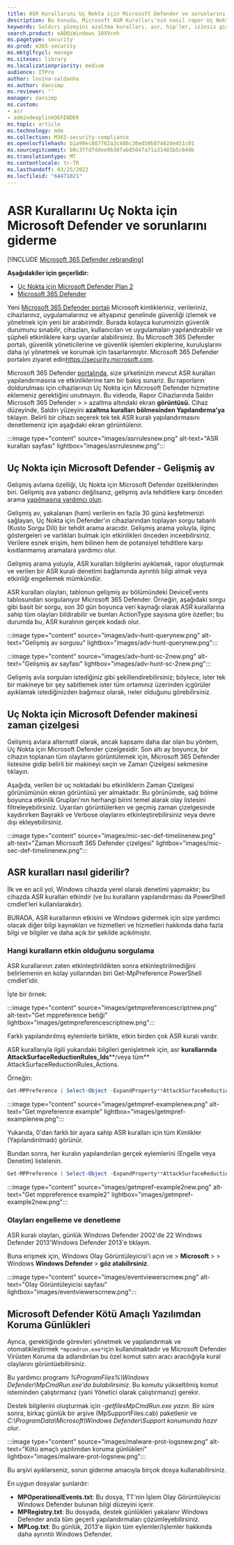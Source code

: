 ```yaml
---
title: ASR Kurallarını Uç Nokta için Microsoft Defender ve sorunlarını giderme
description: Bu konuda, Microsoft ASR Kuralları'nın nasıl rapor Uç Nokta için Microsoft Defender sorun gidermesi açıklanmıştır
keywords: Saldırı yüzeyini azaltma kuralları, asr, hip'ler, izinsiz giriş önleme sistemi, koruma kuralları, exploit önleme, izinsiz giriş önleme, exploit, bulaşma önleme, uç nokta için Microsoft Defender
search.product: eADQiWindows 10XVcnh
ms.pagetype: security
ms.prod: m365-security
ms.mktglfcycl: manage
ms.sitesec: library
ms.localizationpriority: medium
audience: ITPro
author: lovina-saldanha
ms.author: dansimp
ms.reviewer: ''
manager: dansimp
ms.custom:
- asr
- admindeeplinkDEFENDER
ms.topic: article
ms.technology: mde
ms.collection: M365-security-compliance
ms.openlocfilehash: b1a90ec887f62a3c486c30ed50b87482de451c01
ms.sourcegitcommit: b0c3ffd7ddee9b30fab85047a71a31483b5c649b
ms.translationtype: MT
ms.contentlocale: tr-TR
ms.lasthandoff: 03/25/2022
ms.locfileid: "64471021"
---
```

# <a name="report-and-troubleshoot-microsoft-defender-for-endpoint-asr-rules"></a>ASR Kurallarını Uç Nokta için Microsoft Defender ve sorunlarını giderme

[!INCLUDE [Microsoft 365 Defender rebranding](../../includes/microsoft-defender.md)]

**Aşağıdakiler için geçerlidir:**

- [Uç Nokta için Microsoft Defender Plan 2](https://go.microsoft.com/fwlink/?linkid=2154037)
- [Microsoft 365 Defender](https://go.microsoft.com/fwlink/?linkid=2118804)

Yeni <a href="https://go.microsoft.com/fwlink/p/?linkid=2077139" target="_blank">Microsoft 365 Defender portalı</a> Microsoft kimlikleriniz, verileriniz, cihazlarınız, uygulamalarınız ve altyapınız genelinde güvenliği izlemek ve yönetmek için yeni bir arabirimdir. Burada kolayca kurumnizin güvenlik durumunu sınabilir, cihazları, kullanıcıları ve uygulamaları yapılandırabilir ve şüpheli etkinliklere karşı uyarılar alabilirsiniz. Bu Microsoft 365 Defender portalı, güvenlik yöneticilerine ve güvenlik işlemleri ekiplerine, kuruluşlarını daha iyi yönetmek ve korumak için tasarlanmıştır. Microsoft 365 Defender portalını ziyaret edin<a href="https://go.microsoft.com/fwlink/p/?linkid=2077139" target="_blank"><https://security.microsoft.com></a>.

Microsoft 365 Defender <a href="https://go.microsoft.com/fwlink/p/?linkid=2077139" target="_blank">portalında</a>, size şirketinizin mevcut ASR kuralları yapılandırmasına ve etkinliklerine tam bir bakış sunariz. Bu raporların doldurulması için cihazlarınızı Uç Nokta için Microsoft Defender hizmetine eklemeniz gerektiğini unutmayın.
Bu videoda, Rapor Cihazlarında Saldırı Microsoft 365 Defender  \>  \> azaltma altındaki ekran **görüntüsü.** Cihaz düzeyinde, Saldırı yüzeyini **azaltma kuralları** **bölmesinden Yapılandırma'ya** tıklayın. Belirli bir cihazı seçerek tek tek ASR kuralı yapılandırmasını denetlemeniz için aşağıdaki ekran görüntülenir.

:::image type="content" source="images/asrrulesnew.png" alt-text="ASR kuralları sayfası" lightbox="images/asrrulesnew.png":::

## <a name="microsoft-defender-for-endpoint---advanced-hunting"></a>Uç Nokta için Microsoft Defender - Gelişmiş av

Gelişmiş avlama özelliği, Uç Nokta için Microsoft Defender özelliklerinden biri. Gelişmiş ava yabancı değilsanız, gelişmiş avla tehditlere karşı önceden arama [yapılmasına yardımcı olun](advanced-hunting-overview.md).

Gelişmiş av, yakalanan (ham) verilerin en fazla 30 günü keşfetmenizi sağlayan, Uç Nokta için Defender'ın cihazlarından toplayan sorgu tabanlı (Kusto Sorgu Dili) bir tehdit arama aracıdır. Gelişmiş arama yoluyla, ilginç göstergeleri ve varlıkları bulmak için etkinlikleri önceden inceebilirsiniz. Verilere esnek erişim, hem bilinen hem de potansiyel tehditlere karşı kısıtlanmamış aramalara yardımcı olur.

Gelişmiş arama yoluyla, ASR kuralları bilgilerini ayıklamak, rapor oluşturmak ve verilen bir ASR kuralı denetimi bağlamında ayrıntılı bilgi almak veya etkinliği engellemek mümkündür.

ASR kuralları olayları, tablonun gelişmiş av bölümündeki DeviceEvents tablosundan sorgulanıyor Microsoft 365 Defender. Örneğin, aşağıdaki sorgu gibi basit bir sorgu, son 30 gün boyunca veri kaynağı olarak ASR kurallarına sahip tüm olayları bildirabilir ve bunları ActionType sayısına göre özetler; bu durumda bu, ASR kuralının gerçek kodadı olur.

:::image type="content" source="images/adv-hunt-querynew.png" alt-text="Gelişmiş av sorgusu" lightbox="images/adv-hunt-querynew.png":::

:::image type="content" source="images/adv-hunt-sc-2new.png" alt-text="Gelişmiş av sayfası" lightbox="images/adv-hunt-sc-2new.png":::

Gelişmiş avla sorguları istediğiniz gibi şekillendirebilirsiniz; böylece, ister tek bir makineye bir şey sabitlemek ister tüm ortamınız üzerinden içgörüler ayıklamak istediğinizden bağımsız olarak, neler olduğunu görebilirsiniz.

## <a name="microsoft-defender-for-endpoint-machine-timeline"></a>Uç Nokta için Microsoft Defender makinesi zaman çizelgesi

Gelişmiş avlara alternatif olarak, ancak kapsamı daha dar olan bu yöntem, Uç Nokta için Microsoft Defender çizelgesidir. Son altı ay boyunca, bir cihazın toplanan tüm olaylarını görüntülemek için, Microsoft 365 Defender listesine gidip belirli bir makineyi seçin ve Zaman Çizelgesi sekmesine tıklayın.

Aşağıda, verilen bir uç noktadaki bu etkinliklerin Zaman Çizelgesi görünümünün ekran görüntüsü yer almaktadır. Bu görünümde, sağ bölme boyunca etkinlik Grupları'nın herhangi birini temel alarak olay listesini filtreleyebilirsiniz. Uyarıları görüntülerken ve geçmiş zaman çizelgesinde kaydırırken Bayraklı ve Verbose olaylarını etkinleştirebilirsiniz veya devre dışı ekleyebilirsiniz.

:::image type="content" source="images/mic-sec-def-timelinenew.png" alt-text="Zaman Microsoft 365 Defender çizelgesi" lightbox="images/mic-sec-def-timelinenew.png":::

## <a name="how-to-troubleshoot-asr-rules"></a>ASR kuralları nasıl giderilir?

İlk ve en acil yol, Windows cihazda yerel olarak denetimi yapmaktır; bu cihazda ASR kuralları etkindir (ve bu kuralların yapılandırması da PowerShell cmdlet'leri kullanılarakdır).

BURADA, ASR kurallarının etkisini ve Windows gidermek için size yardımcı olacak diğer bilgi kaynakları ve hizmetleri ve hizmetleri hakkında daha fazla bilgi ve bilgiler ve daha açık bir şekilde açıkılmıştır.

### <a name="querying-which-rules-are-active"></a>Hangi kuralların etkin olduğunu sorgulama

ASR kurallarının zaten etkinleştirildikten sonra etkinleştirilmediğini belirlemenin en kolay yollarından biri Get-MpPreference PowerShell cmdlet'idir.

İşte bir örnek:

:::image type="content" source="images/getmpreferencescriptnew.png" alt-text="Get mppreference betiği" lightbox="images/getmpreferencescriptnew.png":::

Farklı yapılandırılmış eylemlerle birlikte, etkin birden çok ASR kuralı vardır.

ASR kurallarıyla ilgili yukarıdaki bilgileri genişletmek için, asr **kurallarında AttackSurfaceReductionRules_Ids****/veya tüm** AttackSurfaceReductionRules_Actions.

Örneğin:

```powershell
Get-MPPreference | Select-Object -ExpandProperty**AttackSurfaceReductionRules_Ids
```

:::image type="content" source="images/getmpref-examplenew.png" alt-text="Get mpreference example" lightbox="images/getmpref-examplenew.png":::

Yukarıda, 0'dan farklı bir ayara sahip ASR kuralları için tüm Kimlikler (Yapılandırılmadı) görünür.

Bundan sonra, her kuralın yapılandırılan gerçek eylemlerini (Engelle veya Denetim) listelenin.

```powershell
Get-MPPreference | Select-Object -ExpandProperty**AttackSurfaceReductionRules_Actions
```

:::image type="content" source="images/getmpref-example2new.png" alt-text="Get mppreference example2" lightbox="images/getmpref-example2new.png":::

### <a name="querying-blocking-and-auditing-events"></a>Olayları engelleme ve denetleme

ASR kuralı olayları, günlük Windows Defender 2002'de 22 Windows Defender 2013'Windows Defender 2013'e tıklayın.

Buna erişmek için, Windows Olay Görüntüleyicisi'i açın ve  \> **Microsoft** \>  \> Windows **Windows Defender** \> **göz atabilirsiniz**.

:::image type="content" source="images/eventviewerscrnew.png" alt-text="Olay Görüntüleyicisi sayfası" lightbox="images/eventviewerscrnew.png":::

## <a name="microsoft-defender-antimalware-protection-logs"></a>Microsoft Defender Kötü Amaçlı Yazılımdan Koruma Günlükleri

Ayrıca, gerektiğinde görevleri yönetmek ve yapılandırmak ve otomatikleştirmek `*mpcmdrun.exe*`için kullanılmaktadır ve Microsoft Defender Virüsten Koruma da adlandırılan bu özel komut satırı aracı aracılığıyla kural olaylarını görüntüebilirsiniz.

Bu yardımcı programı *%ProgramFiles%\Windows Defender\MpCmdRun.exe'da bulabilirsiniz*. Bu komutu yükseltilmiş komut isteminden çalıştırmanız (yani Yönetici olarak çalıştırmanız) gerekir.

Destek bilgilerini oluşturmak için *-getfilesMpCmdRun.exe yazın*. Bir süre sonra, birkaç günlük bir arşive (MpSupportFiles.cab) paketlenir ve *C:\ProgramData\Microsoft\Windows Defender\Support konumunda hazır olur*.

:::image type="content" source="images/malware-prot-logsnew.png" alt-text="Kötü amaçlı yazılımdan koruma günlükleri" lightbox="images/malware-prot-logsnew.png":::

Bu arşivi ayıklarseniz, sorun giderme amacıyla birçok dosya kullanabilirsiniz.

En uygun dosyalar şunlardır:

- **MPOperationalEvents.txt**: Bu dosya, TT'nin İşlem Olay Görüntüleyicisi Windows Defender bulunan bilgi düzeyini içerir.
- **MPRegistry.txt**: Bu dosyada, destek günlükleri yakalanır Windows Defender anda tüm geçerli yapılandırmaları çözümleyebilirsiniz.
- **MPLog.txt**: Bu günlük, 2013'e ilişkin tüm eylemler/işlemler hakkında daha ayrıntılı Windows Defender.
